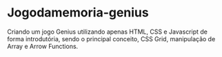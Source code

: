 # Jogodamemoria-genius
Criando um jogo Genius utilizando apenas HTML, CSS e Javascript de forma introdutória, sendo o principal conceito, CSS Grid, manipulação de Array e Arrow Functions.
